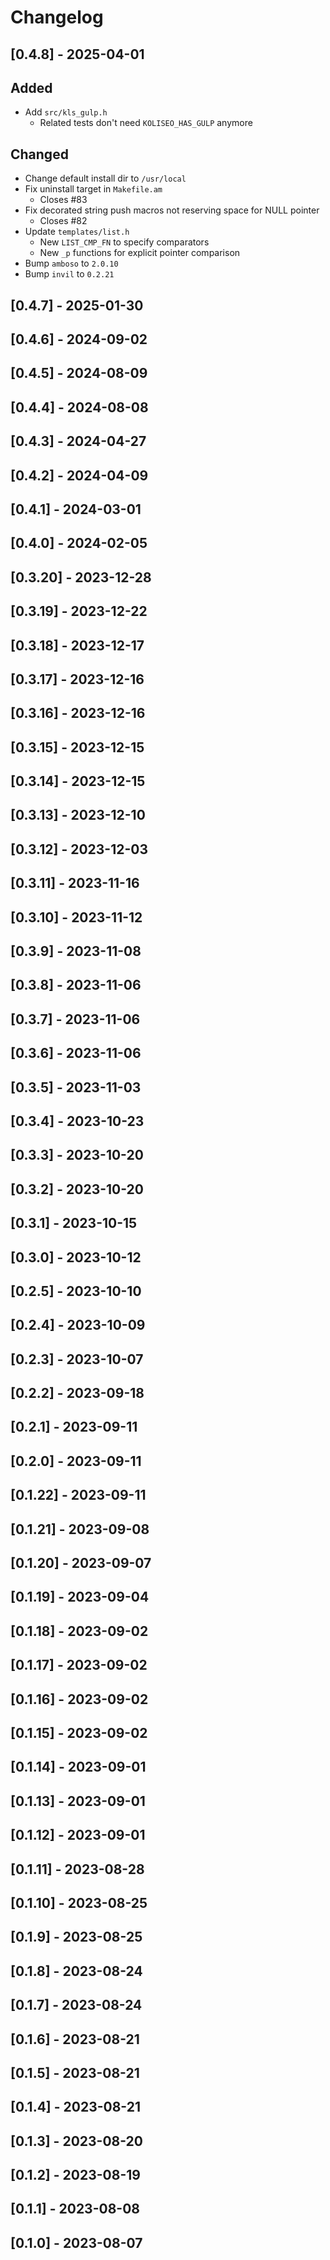 # Changelog

## [0.4.8] - 2025-04-01

## Added

- Add `src/kls_gulp.h`
  - Related tests don't need `KOLISEO_HAS_GULP` anymore

## Changed

- Change default install dir to `/usr/local`
- Fix uninstall target in `Makefile.am`
  - Closes #83
- Fix decorated string push macros not reserving space for NULL pointer
  - Closes #82
- Update `templates/list.h`
  - New `LIST_CMP_FN` to specify comparators
  - New `_p` functions for explicit pointer comparison
- Bump `amboso` to `2.0.10`
- Bump `invil` to `0.2.21`

## [0.4.7] - 2025-01-30
## [0.4.6] - 2024-09-02
## [0.4.5] - 2024-08-09
## [0.4.4] - 2024-08-08
## [0.4.3] - 2024-04-27
## [0.4.2] - 2024-04-09
## [0.4.1] - 2024-03-01
## [0.4.0] - 2024-02-05
## [0.3.20] - 2023-12-28
## [0.3.19] - 2023-12-22
## [0.3.18] - 2023-12-17
## [0.3.17] - 2023-12-16
## [0.3.16] - 2023-12-16
## [0.3.15] - 2023-12-15
## [0.3.14] - 2023-12-15
## [0.3.13] - 2023-12-10
## [0.3.12] - 2023-12-03
## [0.3.11] - 2023-11-16
## [0.3.10] - 2023-11-12
## [0.3.9] - 2023-11-08
## [0.3.8] - 2023-11-06
## [0.3.7] - 2023-11-06
## [0.3.6] - 2023-11-06
## [0.3.5] - 2023-11-03
## [0.3.4] - 2023-10-23
## [0.3.3] - 2023-10-20
## [0.3.2] - 2023-10-20
## [0.3.1] - 2023-10-15
## [0.3.0] - 2023-10-12
## [0.2.5] - 2023-10-10
## [0.2.4] - 2023-10-09
## [0.2.3] - 2023-10-07
## [0.2.2] - 2023-09-18
## [0.2.1] - 2023-09-11
## [0.2.0] - 2023-09-11
## [0.1.22] - 2023-09-11
## [0.1.21] - 2023-09-08
## [0.1.20] - 2023-09-07
## [0.1.19] - 2023-09-04
## [0.1.18] - 2023-09-02
## [0.1.17] - 2023-09-02
## [0.1.16] - 2023-09-02
## [0.1.15] - 2023-09-02
## [0.1.14] - 2023-09-01
## [0.1.13] - 2023-09-01
## [0.1.12] - 2023-09-01
## [0.1.11] - 2023-08-28
## [0.1.10] - 2023-08-25
## [0.1.9] - 2023-08-25
## [0.1.8] - 2023-08-24
## [0.1.7] - 2023-08-24
## [0.1.6] - 2023-08-21
## [0.1.5] - 2023-08-21
## [0.1.4] - 2023-08-21
## [0.1.3] - 2023-08-20
## [0.1.2] - 2023-08-19
## [0.1.1] - 2023-08-08
## [0.1.0] - 2023-08-07
